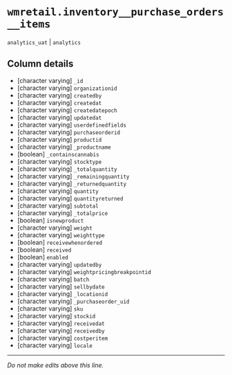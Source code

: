 # `wmretail.inventory__purchase_orders__items`
`analytics_uat` | `analytics`

## Column details
* [character varying] `_id`
* [character varying] `organizationid`
* [character varying] `createdby`
* [character varying] `createdat`
* [character varying] `createdatepoch`
* [character varying] `updatedat`
* [character varying] `userdefinedfields`
* [character varying] `purchaseorderid`
* [character varying] `productid`
* [character varying] `_productname`
* [boolean]   `_containscannabis`
* [character varying] `stocktype`
* [character varying] `_totalquantity`
* [character varying] `_remainingquantity`
* [character varying] `_returnedquantity`
* [character varying] `quantity`
* [character varying] `quantityreturned`
* [character varying] `subtotal`
* [character varying] `_totalprice`
* [boolean]   `isnewproduct`
* [character varying] `weight`
* [character varying] `weighttype`
* [boolean]   `receivewhenordered`
* [boolean]   `received`
* [boolean]   `enabled`
* [character varying] `updatedby`
* [character varying] `weightpricingbreakpointid`
* [character varying] `batch`
* [character varying] `sellbydate`
* [character varying] `_locationid`
* [character varying] `_purchaseorder_uid`
* [character varying] `sku`
* [character varying] `stockid`
* [character varying] `receivedat`
* [character varying] `receivedby`
* [character varying] `costperitem`
* [character varying] `locale`

-------------------------------------------------------------------------------
*Do not make edits above this line.*
